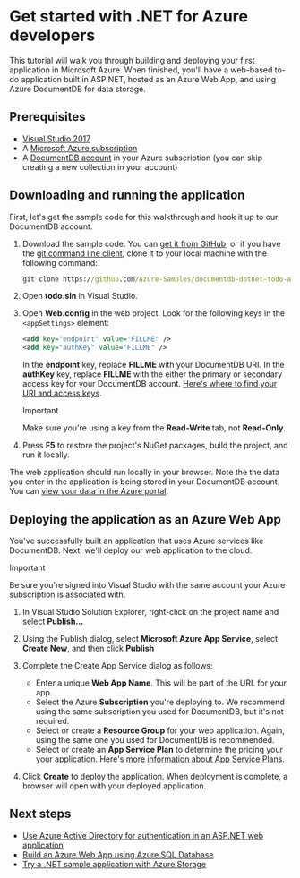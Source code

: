 

# Get started with .NET for Azure developers

This tutorial will walk you through building and deploying your first application in Microsoft Azure.  When finished, you'll have a web-based to-do application built in ASP.NET, hosted as an Azure Web App, and using Azure DocumentDB for data storage.

## Prerequisites

* [Visual Studio 2017](https://www.visualstudio.com/downloads/)
* A [Microsoft Azure subscription](https://azure.microsoft.com/free/)
* A [DocumentDB account](/azure/documentdb/documentdb-create-account) in your Azure subscription (you can skip creating a new collection in your account)

## Downloading and running the application

First, let's get the sample code for this walkthrough and hook it up to our DocumentDB account.

1. Download the sample code.  You can [get it from GitHub](https://github.com/Azure-Samples/documentdb-dotnet-todo-app), or if you have the [git command line client](https://git-scm.com/), clone it to your local machine with the following command:

    ```cmd
    git clone https://github.com/Azure-Samples/documentdb-dotnet-todo-app
    ```

2. Open **todo.sln** in Visual Studio.

3. Open **Web.config** in the web project.  Look for the following keys in the `<appSettings>` element:

    ```xml
    <add key="endpoint" value="FILLME" />
    <add key="authKey" value="FILLME" />
    ```

    In the **endpoint** key, replace **FILLME** with your DocumentDB URI.  In the **authKey** key, replace **FILLME** with the either the primary or secondary access key for your DocumentDB account.  [Here's where to find your URI and access keys](/azure/documentdb/documentdb-manage-account#a-idkeysaview-copy-and-regenerate-access-keys).

    > [!IMPORTANT]
    > Make sure you're using a key from the **Read-Write** tab, not **Read-Only**.

4. Press **F5** to restore the project's NuGet packages, build the project, and run it locally.

The web application should run locally in your browser.  Note the the data you enter in the application is being stored in your DocumentDB account.  You can [view your data in the Azure portal](https://docs.microsoft.com/en-us/azure/documentdb/documentdb-view-json-document-explorer).

## Deploying the application as an Azure Web App

You've successfully built an application that uses Azure services like DocumentDB.  Next, we'll deploy our web application to the cloud.

> [!IMPORTANT]
> Be sure you're signed into Visual Studio with the same account your Azure subscription is associated with.

1. In Visual Studio Solution Explorer, right-click on the project name and select **Publish...**

2. Using the Publish dialog, select **Microsoft Azure App Service**, select **Create New**, and then click **Publish**

3. Complete the Create App Service dialog as follows:

    * Enter a unique **Web App Name**.  This will be part of the URL for your app.
    * Select the Azure **Subscription** you're deploying to.  We recommend using the same subscription you used for DocumentDB, but it's not required.
    * Select or create a **Resource Group** for your web application. Again, using the same one you used for DocumentDB is recommended.
    * Select or create an **App Service Plan** to determine the pricing your your application.  Here's [more information about App Service Plans](/azure/app-service/azure-web-sites-web-hosting-plans-in-depth-overview).

4. Click **Create** to deploy the application.  When deployment is complete, a browser will open with your deployed application.

## Next steps

* [Use Azure Active Directory for authentication in an ASP.NET web application](/azure/active-directory/develop/active-directory-devquickstarts-webapp-dotnet)
* [Build an Azure Web App using Azure SQL Database](/azure/app-service-web/web-sites-dotnet-get-started)
* [Try a .NET sample application with Azure Storage](/azure/storage/storage-samples-dotnet)


